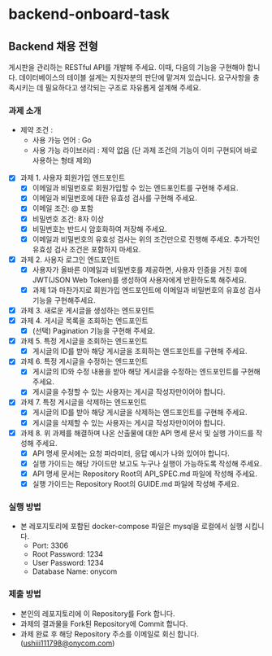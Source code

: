 # backend-onboard-task

## Backend 채용 전형

게시판을 관리하는 RESTful API를 개발해 주세요. 이때, 다음의 기능을 구현해야 합니다. 데이터베이스의 테이블 설계는 지원자분의 판단에 맡겨져 있습니다. 요구사항을 충족시키는 데 필요하다고 생각되는 구조로 자유롭게 설계해 주세요.

### 과제 소개

- 제약 조건 :
  - 사용 가능 언어 : Go
  - 사용 가능 라이브러리 : 제약 없음 (단 과제 조건의 기능이 이미 구현되어 바로 사용하는 형태 제외)

- [x] 과제 1. 사용자 회원가입 엔드포인트
  - [x] 이메일과 비밀번호로 회원가입할 수 있는 엔드포인트를 구현해 주세요.
  - [x] 이메일과 비밀번호에 대한 유효성 검사를 구현해 주세요.
  - [x] 이메일 조건: @ 포함
  - [x] 비밀번호 조건: 8자 이상
  - [x] 비밀번호는 반드시 암호화하여 저장해 주세요.
  - [x] 이메일과 비밀번호의 유효성 검사는 위의 조건만으로 진행해 주세요. 추가적인 유효성 검사 조건은 포함하지 마세요.
- [x] 과제 2. 사용자 로그인 엔드포인트
  - [x] 사용자가 올바른 이메일과 비밀번호를 제공하면, 사용자 인증을 거친 후에 JWT(JSON Web Token)를 생성하여 사용자에게 반환하도록 해주세요.
  - [x] 과제 1과 마찬가지로 회원가입 엔드포인트에 이메일과 비밀번호의 유효성 검사기능을 구현해주세요.
- [x] 과제 3. 새로운 게시글을 생성하는 엔드포인트
- [x] 과제 4. 게시글 목록을 조회하는 엔드포인트
  - [x] (선택) Pagination 기능을 구현해 주세요.
- [x] 과제 5. 특정 게시글을 조회하는 엔드포인트
  - [x] 게시글의 ID를 받아 해당 게시글을 조회하는 엔드포인트를 구현해 주세요.
- [x] 과제 6. 특정 게시글을 수정하는 엔드포인트
  - [x] 게시글의 ID와 수정 내용을 받아 해당 게시글을 수정하는 엔드포인트를 구현해 주세요.
  - [x] 게시글을 수정할 수 있는 사용자는 게시글 작성자만이어야 합니다.
- [x] 과제 7. 특정 게시글을 삭제하는 엔드포인트
  - [x] 게시글의 ID를 받아 해당 게시글을 삭제하는 엔드포인트를 구현해 주세요.
  - [x] 게시글을 삭제할 수 있는 사용자는 게시글 작성자만이어야 합니다.
- [x] 과제 8. 위 과제를 해결하며 나온 산출물에 대한 API 명세 문서 및 실행 가이드를 작성해 주세요.
  - [x] API 명세 문서에는 요청 파라미터, 응답 예시가 나와 있어야 합니다.
  - [x] 실행 가이드는 해당 가이드만 보고도 누구나 실행이 가능하도록 작성해 주세요.
  - [x] API 명세 문서는 Repository Root의 API_SPEC.md 파일에 작성해 주세요.
  - [x] 실행 가이드는 Repository Root의 GUIDE.md 파일에 작성해 주세요.

### 실행 방법

- 본 레포지토리에 포함된 docker-compose 파일은 mysql을 로컬에서 실행 시킵니다.
  - Port: 3306
  - Root Password: 1234
  - User Password: 1234
  - Database Name: onycom

### 제출 방법

- 본인의 레포지토리에 이 Repository를 Fork 합니다.
- 과제의 결과물을 Fork된 Repository에 Commit 합니다.
- 과제 완료 후 해당 Repository 주소를 이메일로 회신 합니다. (ushiii111798@onycom.com)